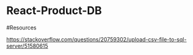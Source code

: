 # React-Product-DB

#Resources

https://stackoverflow.com/questions/20759302/upload-csv-file-to-sql-server/51580615
